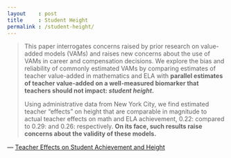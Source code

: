 ```yaml
---
layout    : post
title     : Student Height
permalink : /student-height/
---
```



> This paper interrogates concerns raised by prior research on value-added
> models (VAMs) and raises new concerns about the use of VAMs in career and
> compensation decisions. We explore the bias and reliability of commonly
> estimated VAMs by comparing estimates of teacher value-added in mathematics
> and ELA with **parallel estimates of teacher value-added on a well-measured
> biomarker that teachers should not impact: _student height_.**
> 
> Using administrative data from New York City, we find estimated teacher
> “effects” on height that are comparable in magnitude to actual teacher
> effects on math and ELA achievement, 0.22: compared to 0.29: and 0.26:
> respectively. **On its face, such results raise concerns about the validity
> of these models.**

&mdash; [Teacher Effects on Student Achievement and Height](https://www.nber.org/system/files/working_papers/w26480/w26480.pdf)
